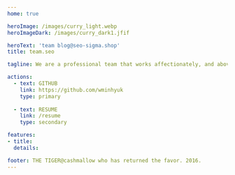 ```yaml
---
home: true

heroImage: /images/curry_light.webp
heroImageDark: /images/curry_dark1.jfif

heroText: 'team blog@seo-sigma.shop'
title: team.seo

tagline: We are a professional team that works affectionately, and above all, grows with our colleagues.

actions:
  - text: GITHUB
    link: https://github.com/wminhyuk
    type: primary
  
  - text: RESUME
    link: /resume
    type: secondary

features:
- title:
  details:

footer: THE TIGER@cashmallow who has returned the favor. 2016.
---
```

